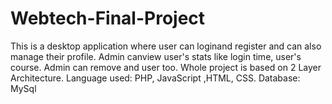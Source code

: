 # Webtech-Final-Project
This is a desktop application where user can loginand register and can also manage their profile. Admin canview user's stats like login time, user's course. Admin can remove and user too. Whole project is based on 2 Layer Architecture. 
Language used: PHP, JavaScript ,HTML, CSS.
Database: MySql
